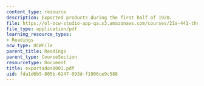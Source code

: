 ```yaml
---
content_type: resource
description: Exported products during the first half of 1920.
file: https://ol-ocw-studio-app-qa.s3.amazonaws.com/courses/21a-441-the-conquest-of-america-spring-2004/fda1d6b5805b6247093df1906ce9c588_exportados0001.pdf
file_type: application/pdf
learning_resource_types:
- Readings
ocw_type: OCWFile
parent_title: Readings
parent_type: CourseSection
resourcetype: Document
title: exportados0001.pdf
uid: fda1d6b5-805b-6247-093d-f1906ce9c588
---
```

